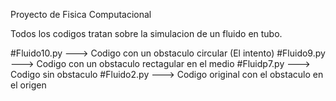 Proyecto de Fisica Computacional

Todos los codigos tratan sobre la simulacion de un fluido en tubo. 

#Fluido10.py ---> Codigo con un obstaculo circular (El intento)
#Fluido9.py ---> Codigo con un obstaculo rectagular en el medio
#Fluidp7.py ---> Codigo sin obstaculo
#Fluido2.py ---> Codigo original con el obstaculo en el origen 
